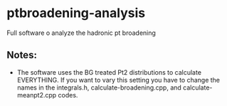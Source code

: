 # ptbroadening-analysis
Full software o analyze the hadronic pt broadening

## Notes:
- The software uses the BG treated Pt2 distributions to calculate EVERYTHING. If you want to vary this setting you have to change the names in the integrals.h, calculate-broadening.cpp, and calculate-meanpt2.cpp codes.
